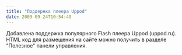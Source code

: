 ```yaml
---
title: "Поддержка плеера Uppod"
date: 2009-09-24T10:54:49
---
```


Добавлена поддержка популярного Flash плеера Uppod (uppod.ru). HTML код для размещения на сайте можно получить в разделе "Полезное" панели управления.